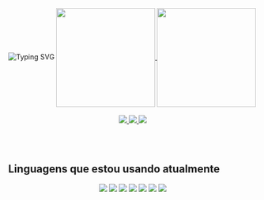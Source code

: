 <img src="https://readme-typing-svg.demolab.com?font=Fira+Code&pause=100&color=7aa2f7&multiline=true&width=1000&height=80&lines=Seja bem vindo, sou o Victor - Welcome I am Victor" alt="Typing SVG" />

<a href="https://github.com/VictorDMartin/github-readme-stats">
  <img height=200 align="center" src="https://github-readme-stats.vercel.app/api?username=VictorDMartin&show_icons=true&theme=tokyonight&card_width=10" />
</a>
<a href="https://github.com/VictorDMartin/convoychat">
  <img height=200 align="center" src="https://github-readme-stats.vercel.app/api/top-langs?username=VictorDMartin&layout=donut&langs_count=8&card_width=100&show_icons=true&theme=tokyonight" />
</a>
<br></br>
<div align="center">
  <a href="https://www.instagram.com/victordemartin"/>
    <img src ="https://img.shields.io/badge/Instagram-E4405F?style=for-the-badge&logo=instagram&logoColor=white"/>
  </a>
  <a href="https://www.linkedin.com/in/victor-de-martin-9316b9268/"/>
    <img src ="https://img.shields.io/badge/LinkedIn-0077B5?style=for-the-badge&logo=linkedin&logoColor=white"/>
  </a>
  <a href="https://twitter.com/VictorVeXy"/>
    <img src ="https://img.shields.io/badge/Twitter-1DA1F2?style=for-the-badge&logo=twitter&logoColor=white"/>
  </a>
</div>
  
<br></br>
## Linguagens que estou usando atualmente
<div align="center">
  <img src ="https://img.shields.io/badge/Python-14354C?style=for-the-badge&logo=python&logoColor=white"/>
  <img src ="https://img.shields.io/badge/HTML-239120?style=for-the-badge&logo=html5&logoColor=white"/>
  <img src="https://img.shields.io/badge/CSS-239120?&style=for-the-badge&logo=css3&logoColor=white"/>
  <img src="https://img.shields.io/badge/JavaScript-323330?style=for-the-badge&logo=javascript&logoColor=F7DF1E"/>
  <img src="https://img.shields.io/badge/PHP-777BB4?style=for-the-badge&logo=php&logoColor=white"/>
  <img src="https://img.shields.io/badge/MySQL-00000F?style=for-the-badge&logo=mysql&logoColor=white"/>
  <img src="https://img.shields.io/badge/SQLite-07405E?style=for-the-badge&logo=sqlite&logoColor=white"/>
</div>

